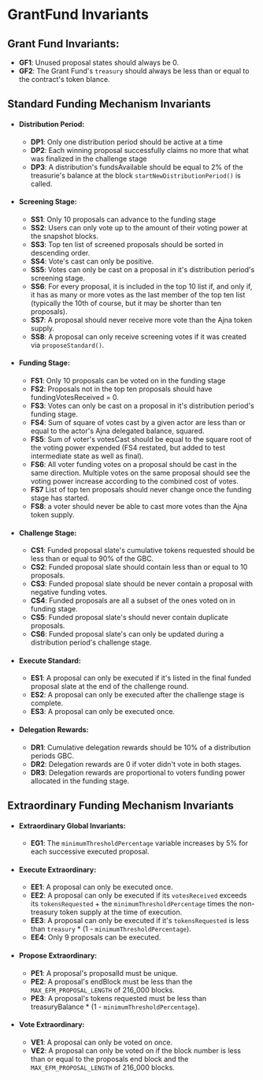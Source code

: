 # GrantFund Invariants

## Grant Fund Invariants:
   - **GF1**: Unused proposal states should always be 0.
   - **GF2**: The Grant Fund's `treasury` should always be less than or equal to the contract's token blance.
<!-- 
   - TODO: add invariants around treasury balance post updates and with partial slate executions
 -->

## Standard Funding Mechanism Invariants

- #### Distribution Period:
    - **DP1**: Only one distribution period should be active at a time
    - **DP2**: Each winning proposal successfully claims no more that what was finalized in the challenge stage
    - **DP3**: A distribution's fundsAvailable should be equal to 2% of the treasurie's balance at the block `startNewDistributionPeriod()` is called.

- #### Screening Stage:
    - **SS1**: Only 10 proposals can advance to the funding stage
    - **SS2**: Users can only vote up to the amount of their voting power at the snapshot blocks.
    - **SS3**: Top ten list of screened proposals should be sorted in descending order.
    - **SS4**: Vote's cast can only be positive.
    - **SS5**: Votes can only be cast on a proposal in it's distribution period's screening stage.
    - **SS6**: For every proposal, it is included in the top 10 list if, and only if, it has as many or more votes as the last member of the top ten list (typically the 10th of course, but it may be shorter than ten proposals).
    - **SS7**: A proposal should never receive more vote than the Ajna token supply.
    - **SS8**: A proposal can only receive screening votes if it was created via `proposeStandard()`.

- #### Funding Stage:
    - **FS1**: Only 10 proposals can be voted on in the funding stage
    - **FS2**: Proposals not in the top ten proposals should have fundingVotesReceived = 0.
    - **FS3**: Votes can only be cast on a proposal in it's distribution period's funding stage.
    - **FS4**: Sum of square of votes cast by a given actor are less than or equal to the actor's Ajna delegated balance, squared.
    - **FS5**: Sum of voter's votesCast should be equal to the square root of the voting power expended (FS4 restated, but added to test intermediate state as well as final).
    - **FS6**: All voter funding votes on a proposal should be cast in the same direction. Multiple votes on the same proposal should see the voting power increase according to the combined cost of votes.
    - **FS7** List of top ten proposals should never change once the funding stage has started.
    - **FS8**: a voter should never be able to cast more votes than the Ajna token supply.

- #### Challenge Stage:
    - **CS1**: Funded proposal slate's cumulative tokens requested should be less than or equal to 90% of the GBC.
    - **CS2**: Funded proposal slate should contain less than or equal to 10 proposals.
    - **CS3**: Funded proposal slate should be never contain a proposal with negative funding votes.
    - **CS4**: Funded proposals are all a subset of the ones voted on in funding stage.
    - **CS5**: Funded proposal slate's should never contain duplicate proposals.
    - **CS6**: Funded proposal slate's can only be updated during a distribution period's challenge stage.

- #### Execute Standard:
    - **ES1**: A proposal can only be executed if it's listed in the final funded proposal slate at the end of the challenge round.
    - **ES2**: A proposal can only be executed after the challenge stage is complete.
    - **ES3**: A proposal can only be executed once.

- #### Delegation Rewards:
    - **DR1**: Cumulative delegation rewards should be 10% of a distribution periods GBC.
    - **DR2**: Delegation rewards are 0 if voter didn't vote in both stages.
    - **DR3**: Delegation rewards are proportional to voters funding power allocated in the funding stage.

## Extraordinary Funding Mechanism Invariants

- #### Extraordinary Global Invariants:
    - **EG1**: The `minimumThresholdPercentage` variable increases by 5% for each successive executed proposal.

- #### Execute Extraordinary:
    - **EE1**: A proposal can only be executed once.
    - **EE2**: A proposal can only be executed if its `votesReceived` exceeds its `tokensRequested` + the `minimumThresholdPercentage` times the non-treasury token supply at the time of execution.
    - **EE3**: A proposal can only be executed if it's `tokensRequested` is less than `treasury` * (1 - `minimumThresholdPercentage`).
    - **EE4**: Only 9 proposals can be executed.

- #### Propose Extraordinary:
    - **PE1**: A proposal's proposalId must be unique.
    - **PE2**: A proposal's endBlock must be less than the `MAX_EFM_PROPOSAL_LENGTH` of 216_000 blocks.
    - **PE3**: A proposal's tokens requested must be less than treasuryBalance * (1 - `minimumThresholdPercentage`).

- #### Vote Extraordinary:
    - **VE1**: A proposal can only be voted on once.
    - **VE2**: A proposal can only be voted on if the block number is less than or equal to the proposals end block and the `MAX_EFM_PROPOSAL_LENGTH` of 216_000 blocks.
